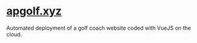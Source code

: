 # [apgolf.xyz](https://apgolf.xyz)
Automated deployment of a golf coach website coded with VueJS on the cloud.
